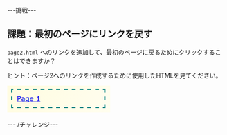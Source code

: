 \---挑戦\---

## 課題：最初のページにリンクを戻す

`page2.html` へのリンクを追加して、最初のページに戻るためにクリックすることはできますか？

ヒント：ページ2へのリンクを作成するために使用したHTMLを見てください。

![スクリーンショット](images/magazine-page1-link.png)

\--- /チャレンジ\---